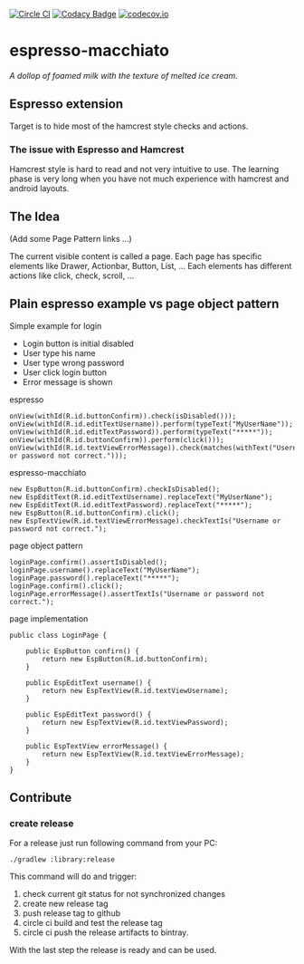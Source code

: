 [![Circle CI](https://circleci.com/gh/nenick/espresso-macchiato.svg?style=shield)](https://circleci.com/gh/nenick/espresso-macchiato)
[![Codacy Badge](https://api.codacy.com/project/badge/grade/c6cc5e2303234780b4ae3118d93eb35f)](https://www.codacy.com/app/nico_kuechler/espresso-macchiato)
[![codecov.io](https://codecov.io/github/nenick/espresso-macchiato/coverage.svg?branch=master)](https://codecov.io/github/nenick/espresso-macchiato?branch=master)

# espresso-macchiato
*A dollop of foamed milk with the texture of melted ice cream.*

## Espresso extension

Target is to hide most of the hamcrest style checks and actions.

### The issue with Espresso and Hamcrest

Hamcrest style is hard to read and not very intuitive to use.
The learning phase is very long when you have not much experience with hamcrest and android layouts.

## The Idea

(Add some Page Pattern links ...)

The current visible content is called a page.
Each page has specific elements like Drawer, Actionbar, Button, List, ...
Each elements has different actions like click, check, scroll, ...

## Plain espresso example vs page object pattern

Simple example for login

* Login button is initial disabled
* User type his name
* User type wrong password
* User click login button
* Error message is shown

espresso

    onView(withId(R.id.buttonConfirm)).check(isDisabled()));
    onView(withId(R.id.editTextUsername)).perform(typeText("MyUserName"));
    onView(withId(R.id.editTextPassword)).perform(typeText("*****"));
    onView(withId(R.id.buttonConfirm)).perform(click()));
    onView(withId(R.id.textViewErrorMessage)).check(matches(withText("Username or password not correct.")));

espresso-macchiato

    new EspButton(R.id.buttonConfirm).checkIsDisabled();
    new EspEditText(R.id.editTextUsername).replaceText("MyUserName");
    new EspEditText(R.id.editTextPassword).replaceText("*****");
    new EspButton(R.id.buttonConfirm).click();
    new EspTextView(R.id.textViewErrorMessage).checkTextIs("Username or password not correct.");

page object pattern

    loginPage.confirm().assertIsDisabled();
    loginPage.username().replaceText("MyUserName");
    loginPage.password().replaceText("*****");
    loginPage.confirm().click();
    loginPage.errorMessage().assertTextIs("Username or password not correct.");

page implementation

    public class LoginPage {

        public EspButton confirn() {
            return new EspButton(R.id.buttonConfirm);
        }

        public EspEditText username() {
            return new EspTextView(R.id.textViewUsername);
        }

        public EspEditText password() {
            return new EspTextView(R.id.textViewPassword);
        }

        public EspTextView errorMessage() {
            return new EspTextView(R.id.textViewErrorMessage);
        }
    }

## Contribute

### create release

For a release just run following command from your PC:

    ./gradlew :library:release

This command will do and trigger:

1. check current git status for not synchronized changes
2. create new release tag
3. push release tag to github
4. circle ci build and test the release tag
5. circle ci push the release artifacts to bintray.

With the last step the release is ready and can be used.